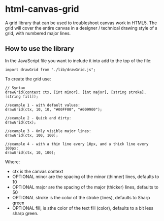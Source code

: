 # html-canvas-grid
A grid library that can be used to troubleshoot canvas work in HTML5. The grid will cover the entire canvas in a designer / technical drawing style of a grid, with numbered major lines.

## How to use the library ##
In the JavaScript file you want to include it into add to the top of the file:

```
import drawGrid from "./lib/drawGrid.js";
```

To create the grid use:

```
// Syntax
drawGrid(context ctx, [int minor], [int major], [string stroke], [string fill]);

//example 1 - with default values:
drawGrid(ctx, 10, 10, "#00FF00", "#009900");

//example 2 - Quick and dirty:
drawGrid(ctx);

//example 3 - Only visible major lines:
drawGrid(ctx, 100, 100);

//example 4 - with a thin line every 10px, and a thick line every 100px:
drawGrid(ctx, 10, 100);

```

Where: 
* ctx is the canvas context
* OPTIONAL minor are the spacing of the minor (thinner) lines, defaults to 10
* OPTIONAL major are the spacing of the major (thicker) lines, defaults to 50
* OPTIONAL stroke is the color of the stroke (lines), defaults to Sharp green
* OPTIONAL fill, is sthe color of the text fill (color), defaults to a bit less sharp green.
